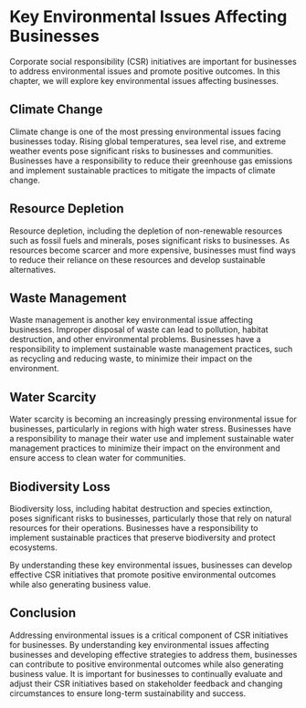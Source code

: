 Key Environmental Issues Affecting Businesses
==============================================================================

Corporate social responsibility (CSR) initiatives are important for businesses to address environmental issues and promote positive outcomes. In this chapter, we will explore key environmental issues affecting businesses.

Climate Change
--------------

Climate change is one of the most pressing environmental issues facing businesses today. Rising global temperatures, sea level rise, and extreme weather events pose significant risks to businesses and communities. Businesses have a responsibility to reduce their greenhouse gas emissions and implement sustainable practices to mitigate the impacts of climate change.

Resource Depletion
------------------

Resource depletion, including the depletion of non-renewable resources such as fossil fuels and minerals, poses significant risks to businesses. As resources become scarcer and more expensive, businesses must find ways to reduce their reliance on these resources and develop sustainable alternatives.

Waste Management
----------------

Waste management is another key environmental issue affecting businesses. Improper disposal of waste can lead to pollution, habitat destruction, and other environmental problems. Businesses have a responsibility to implement sustainable waste management practices, such as recycling and reducing waste, to minimize their impact on the environment.

Water Scarcity
--------------

Water scarcity is becoming an increasingly pressing environmental issue for businesses, particularly in regions with high water stress. Businesses have a responsibility to manage their water use and implement sustainable water management practices to minimize their impact on the environment and ensure access to clean water for communities.

Biodiversity Loss
-----------------

Biodiversity loss, including habitat destruction and species extinction, poses significant risks to businesses, particularly those that rely on natural resources for their operations. Businesses have a responsibility to implement sustainable practices that preserve biodiversity and protect ecosystems.

By understanding these key environmental issues, businesses can develop effective CSR initiatives that promote positive environmental outcomes while also generating business value.

Conclusion
----------

Addressing environmental issues is a critical component of CSR initiatives for businesses. By understanding key environmental issues affecting businesses and developing effective strategies to address them, businesses can contribute to positive environmental outcomes while also generating business value. It is important for businesses to continually evaluate and adjust their CSR initiatives based on stakeholder feedback and changing circumstances to ensure long-term sustainability and success.
